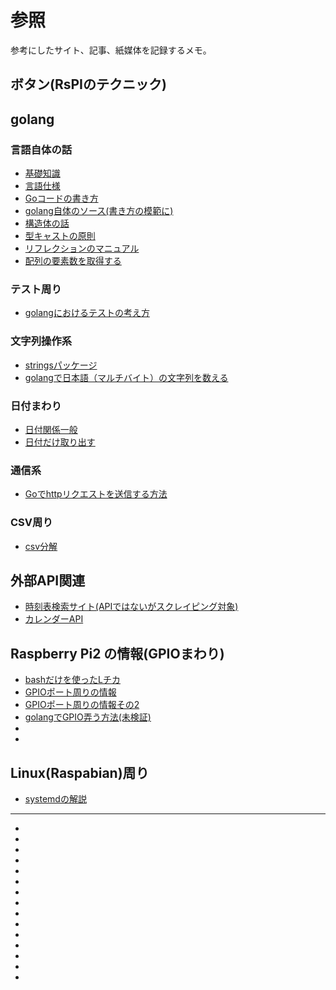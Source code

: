 # 参照

参考にしたサイト、記事、紙媒体を記録するメモ。

## ボタン(RsPIのテクニック)

## golang

### 言語自体の話

- [基礎知識](http://www.geocities.jp/m_hiroi/golang/abcgo01.html)
- [言語仕様](http://golang.jp/go_spec#Constant_declarations)
- [Goコードの書き方](http://golang-jp.org/doc/code.html)
- [golang自体のソース(書き方の模範に)](https://golang.org/src/)
- [構造体の話](http://qiita.com/cotrpepe/items/b8e7f70f27813a846431)
- [型キャストの原則](http://qiita.com/atsaki/items/3554f5a0609c59a3e10d)
- [リフレクションのマニュアル](https://golang.org/pkg/reflect/#Value.Convert)
- [配列の要素数を取得する](http://ashitani.jp/golangtips/tips_slice.html#slice_Count)

### テスト周り

- [golangにおけるテストの考え方](http://qiita.com/Jxck_/items/8717a5982547cfa54ebc)

### 文字列操作系

- [stringsパッケージ](http://golang.jp/pkg/strings)
- [golangで日本語（マルチバイト）の文字列を数える](http://qiita.com/reiki4040/items/b82bf5056ee747dcf713)

### 日付まわり

- [日付関係一般](http://qiita.com/taizo/items/acbee530bd33c803dab4#2%E3%81%A4%E3%81%AE%E6%99%82%E5%88%BB%E3%82%92%E6%AF%94%E8%BC%83%E3%81%99%E3%82%8B)
- [日付だけ取り出す](http://qiita.com/umisama/items/b50df4888665fc36346e)

### 通信系

- [Goでhttpリクエストを送信する方法](http://qiita.com/taizo/items/c397dbfed7215969b0a5)

### CSV周り

- [csv分解](http://www.laddy.info/2014/09/28000/)

## 外部API関連

- [時刻表検索サイト(APIではないがスクレイピング対象)](http://www.ekikara.jp/top.htm)
- [カレンダーAPI](http://calendar-service.net/api.php)


## Raspberry Pi2 の情報(GPIOまわり)

- [bashだけを使ったLチカ](http://deviceplus.jp/hobby/raspberrypi_entry_009/)
- [GPIOポート周りの情報](http://qiita.com/aryoa/items/3f6d82b8c63761cef087)
- [GPIOポート周りの情報その2](http://make.bcde.jp/raspberry-pi/gpio%E3%81%A7led%E3%81%AE%E7%82%B9%E6%BB%85python/)
- [golangでGPIO弄う方法(未検証)](://github.com/stianeikeland/go-rpio)
- []()
- []()

## Linux(Raspabian)周り

- [systemdの解説](http://enakai00.hatenablog.com/entry/20130917/1379374797)

---

- []()
- []()
- []()
- []()
- []()
- []()
- []()
- []()
- []()
- []()
- []()
- []()
- []()
- []()
- []()
